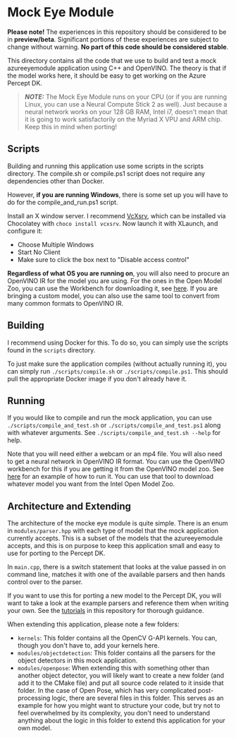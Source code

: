 # Mock Eye Module

**Please note!** The experiences in this repository should be considered to be in **preview/beta**.
Significant portions of these experiences are subject to change without warning. **No part of this code should be considered stable**.

This directory contains all the code that we use to build and test a mock azureeyemodule application
using C++ and OpenVINO. The theory is that if the model works here, it should be easy to get working
on the Azure Percept DK.

> **_NOTE:_** The Mock Eye Module runs on your CPU (or if you are running Linux, you can use a Neural Compute Stick 2 as well).
              Just because a neural network works on your 128 GB RAM, Intel i7, doesn't mean that it is going to work satisfactorily
              on the Myriad X VPU and ARM chip. Keep this in mind when porting!

## Scripts

Building and running this application use some scripts in the scripts directory. The compile.sh or compile.ps1
script does not require any dependencies other than Docker.

However, **if you are running Windows**, there is some set up you will have to do for the compile_and_run.ps1 script.

Install an X window server. I recommend [VcXsrv](https://sourceforge.net/projects/vcxsrv/), which can be installed
via Chocolatey with `choco install vcxsrv`. Now launch it with XLaunch, and configure it:

* Choose Multiple Windows
* Start No Client
* Make sure to click the box next to "Disable access control"

**Regardless of what OS you are running on**, you will also need to procure an OpenVINO IR for the model you are using.
For the ones in the Open Model Zoo, you can use the Workbench for downloading it, see [here](../scripts/run_workbench.sh).
If you are bringing a custom model, you can also use the same tool to convert from many common formats to OpenVINO IR.

## Building

I recommend using Docker for this. To do so, you can simply use the scripts found in the `scripts` directory.

To just make sure the application compiles (without actually running it), you can simply run `./scripts/compile.sh`
or `./scripts/compile.ps1`. This should pull the appropriate Docker image if you don't already have it.

## Running

If you would like to compile and run the mock application, you can use `./scripts/compile_and_test.sh` or
`./scripts/compile_and_test.ps1` along with whatever arguments. See `./scripts/compile_and_test.sh --help` for help.

Note that you will need either a webcam or an mp4 file. You will also need to get a neural network in OpenVINO IR
format. You can use the OpenVINO workbench for this if you are getting it from the OpenVINO model zoo.
See [here](../scripts/run_workbench.sh) for an example of how to run it. You can use that tool to download
whatever model you want from the Intel Open Model Zoo.

## Architecture and Extending

The architecture of the mocke eye module is quite simple. There is an enum in `modules/parser.hpp` with each
type of model that the mock application currently accepts. This is a subset of the models that the azureeyemodule
accepts, and this is on purpose to keep this application small and easy to use for porting to the Percept DK.

In `main.cpp`, there is a switch statement that looks at the value passed in on command line, matches it with one
of the available parsers and then hands control over to the parser.

If you want to use this for porting a new model to the Percept DK, you will want to take a look at the example parsers
and reference them when writing your own. See the [tutorials](../tutorials/README.md) in this repository for thorough
guidance.

When extending this application, please note a few folders:

* `kernels`: This folder contains all the OpenCV G-API kernels. You can, though you don't have to, add your kernels here.
* `modules/objectdetection`: This folder contains all the parsers for the object detectors in this mock application.
* `modules/openpose`: When extending this with something other than another object detector, you will likely want to
  create a new folder (and add it to the CMake file) and put all source code related to it inside that folder. In
  the case of Open Pose, which has very complicated post-processing logic, there are several files in this folder.
  This serves as an example for how you might want to structure your code, but try not to feel overwhelmed by its complexity,
  you don't need to understand anything about the logic in this folder to extend this application for your own model.

